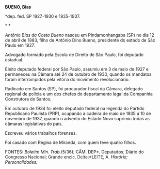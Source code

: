 **BUENO, Bias**

\*dep. fed. SP 1927-1930 e 1935-1937.

* *

*Antônio Bias da Costa Bueno* nasceu em Pindamonhangaba (SP) no dia 12
de abril de 1883, filho de Antônio Dino Bueno, presidente do estado de
São Paulo em 1927.

Advogado formado pela Escola de Direito de São Paulo, foi deputado
estadual.

Eleito deputado federal por São Paulo, assumiu em 3 de maio de 1927 e
permaneceu na Câmara até 24 de outubro de 1930, quando os mandatos foram
interrompidos pela vitória do movimento revolucionário.

Radicado em Santos (SP), foi procurador fiscal da Câmara, delegado
regional de polícia e um dos chefes do departamento legal da Companhia
Construtora de Santos.

Em outubro de 1934 foi eleito deputado federal na legenda do Partido
Republicano Paulista (PRP), ocupando a cadeira de maio de 1935 a 10 de
novembro de 1937, quando o advento do Estado Novo suprimiu todas as
câmaras legislativas do país.

Escreveu vários trabalhos forenses.

Foi casado com Regina de Miranda, com quem teve quatro filhos.

FONTES: *Boletim Min. Trab.*(5/36); CÂM. DEP*. Deputados; Diário do
Congresso Nacional; Grande encic. Delta;*LEITE, A. *História;*
*Personalidades.*

 
